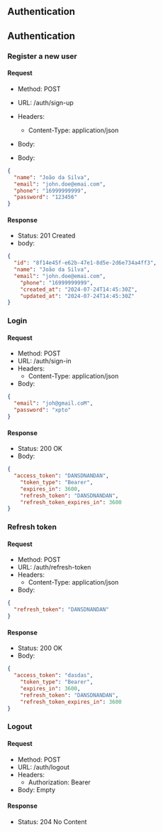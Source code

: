 ## Authentication

## Authentication
### Register a new user
#### Request
- Method: POST
- URL: /auth/sign-up
- Headers: 
    - Content-Type: application/json

- Body:
- Body:
```json
{
  "name": "João da Silva",
  "email": "john.doe@emai.com",
  "phone": "16999999999",
  "password": "123456"
}
```

#### Response
- Status: 201 Created
- body:
```json
{
  "id": "8f14e45f-e62b-47e1-8d5e-2d6e734a4ff3",
  "name": "João da Silva",
  "email": "john.doe@emai.com",
    "phone": "16999999999",
    "created_at": "2024-07-24T14:45:30Z",
    "updated_at": "2024-07-24T14:45:30Z"
}
```

### Login
#### Request
- Method: POST
- URL: /auth/sign-in
- Headers: 
    - Content-Type: application/json
- Body:
```json
{
  "email": "joh@gmail.coM",
  "password": "xpto"
}
```

#### Response
- Status: 200 OK
- Body:
```json
{
  "access_token": "DANSDNANDAN",
    "token_type": "Bearer",
    "expires_in": 3600,
    "refresh_token": "DANSDNANDAN",
    "refresh_token_expires_in": 3600
}
```

### Refresh token
#### Request
- Method: POST
- URL: /auth/refresh-token
- Headers: 
    - Content-Type: application/json
- Body:
```json
{
  "refresh_token": "DANSDNANDAN"
}
```

#### Response
- Status: 200 OK
- Body:
```json
{
  "access_token": "dasdas",
    "token_type": "Bearer",
    "expires_in": 3600,
    "refresh_token": "DANSDNANDAN",
    "refresh_token_expires_in": 3600
}
```

### Logout
#### Request
- Method: POST
- URL: /auth/logout
- Headers: 
    - Authorization: Bearer
- Body: Empty

#### Response
- Status: 204 No Content